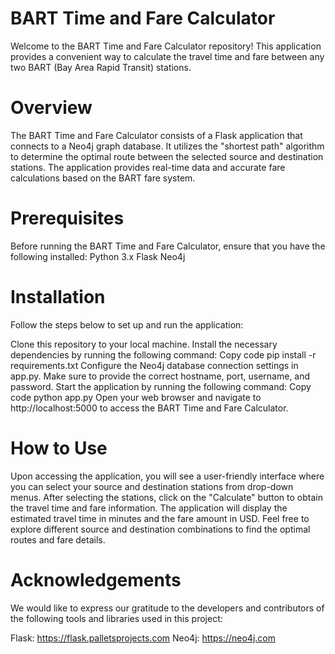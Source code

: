 # BART Time and Fare Calculator
Welcome to the BART Time and Fare Calculator repository! This application provides a convenient way to calculate the travel time and fare between any two BART (Bay Area Rapid Transit) stations.

# Overview
The BART Time and Fare Calculator consists of a Flask application that connects to a Neo4j graph database. It utilizes the "shortest path" algorithm to determine the optimal route between the selected source and destination stations. The application provides real-time data and accurate fare calculations based on the BART fare system.

# Prerequisites
Before running the BART Time and Fare Calculator, ensure that you have the following installed:
Python 3.x
Flask
Neo4j

# Installation
Follow the steps below to set up and run the application:

Clone this repository to your local machine.
Install the necessary dependencies by running the following command:
Copy code
pip install -r requirements.txt
Configure the Neo4j database connection settings in app.py. Make sure to provide the correct hostname, port, username, and password.
Start the application by running the following command:
Copy code
python app.py
Open your web browser and navigate to http://localhost:5000 to access the BART Time and Fare Calculator.

# How to Use
Upon accessing the application, you will see a user-friendly interface where you can select your source and destination stations from drop-down menus.
After selecting the stations, click on the "Calculate" button to obtain the travel time and fare information.
The application will display the estimated travel time in minutes and the fare amount in USD.
Feel free to explore different source and destination combinations to find the optimal routes and fare details.

# Acknowledgements
We would like to express our gratitude to the developers and contributors of the following tools and libraries used in this project:

Flask: https://flask.palletsprojects.com
Neo4j: https://neo4j.com
